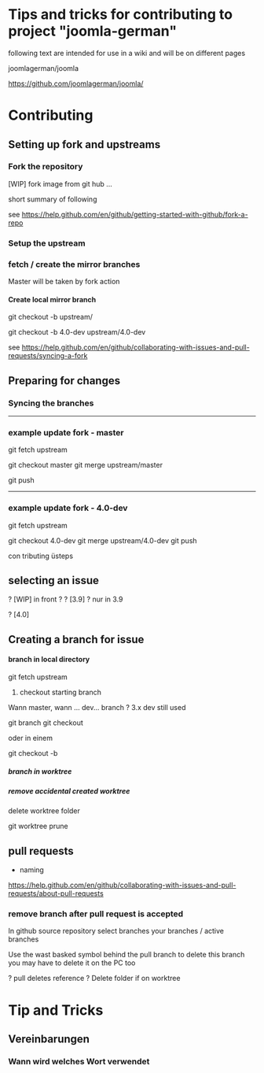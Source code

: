 
# Tips and tricks for contributing to project  "joomla-german"

following text are intended for use in a wiki and will be on different pages

joomlagerman/joomla

https://github.com/joomlagerman/joomla/


# Contributing 


## Setting up fork and upstreams

### Fork the repository

[WIP] fork image from git hub ...

short summary of following 


see https://help.github.com/en/github/getting-started-with-github/fork-a-repo

### Setup the upstream


### fetch / create the mirror branches

Master will be taken by fork action

#### Create local mirror branch

git checkout -b <new branch> upstream/<remote branch>

git checkout -b 4.0-dev upstream/4.0-dev






see https://help.github.com/en/github/collaborating-with-issues-and-pull-requests/syncing-a-fork

## Preparing for changes

### Syncing the branches

----------------------------------------
### example update fork - master
git fetch upstream

git checkout master
git merge upstream/master

git push

---------------------------------------
### example update fork - 4.0-dev

git fetch upstream

git checkout 4.0-dev
git merge upstream/4.0-dev
git push


con tributing üsteps


## selecting an issue

? [WIP] in front ?
? [3.9] ? nur in 3.9

? [4.0]


## Creating a branch for issue

#### branch in local directory

git fetch upstream

1) checkout starting branch

Wann master, wann ... dev... branch ? 3.x dev still used

git branch <name>
git checkout <name>

oder in einem 

git checkout -b <name>

##### branch in worktree


##### remove accidental created worktree

delete worktree folder

git worktree prune


## pull requests

* naming

https://help.github.com/en/github/collaborating-with-issues-and-pull-requests/about-pull-requests




### remove branch after pull request is accepted

In github source repository select branches 
your branches / active branches

Use the wast basked symbol behind the pull branch to delete this branch
you may have to delete it on the PC too

? pull deletes reference
? Delete folder if on worktree

# Tip and Tricks 

## Vereinbarungen

### Wann wird welches Wort verwendet

### 


